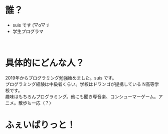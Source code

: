 # 誰？
- suis です (▽o▽ゞ
- 学生プログラマ

<br>

# 具体的にどんな人？
2019年からプログラミング勉強始めました。suis です。  
プログラミング経験は中級者くらい。学校はドワンゴが提携している N高等学校です。  
趣味はもちろんプログラミング。他にも聞き専音楽、コンシューマーゲーム。アニメ。散歩も一応（？）
<br>

# ふぇいばりっと！
